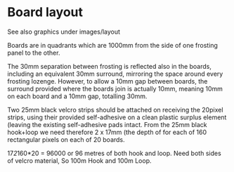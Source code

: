 # Board layout

See also graphics under images/layout

Boards are in quadrants which are 1000mm from the side of one frosting panel to the other.

The 30mm separation between frosting is reflected also in the boards, including an equivalent 30mm surround, mirroring the space around every frosting lozenge. However, to allow a 10mm gap between boards, the surround provided where the boards join is actually 10mm, meaning 10mm on each board and a 10mm gap, totalling 30mm. 

Two 25mm black velcro strips should be attached on receiving the 20pixel strips, using their provided self-adhesive on a clean plastic surplus element (leaving the existing self-adhesive pads intact. From the 25mm black hook+loop we need therefore 2 x 17mm (the depth of for each of 160 rectangular pixels on each of 20 boards.

17*2*160*20 = 96000 or 96 metres of both hook and loop. Need both sides of velcro material, So 100m Hook and 100m Loop.
